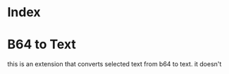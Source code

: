 # Index

# B64 to Text
this is an extension that converts selected text from b64 to text.
it doesn't 